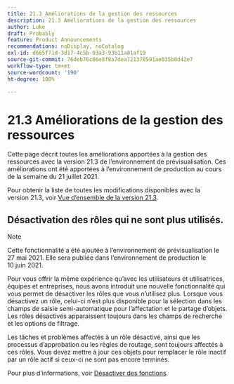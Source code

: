 ```yaml
---
title: 21.3 Améliorations de la gestion des ressources
description: 21.3 Améliorations de la gestion des ressources
author: Luke
draft: Probably
feature: Product Announcements
recommendations: noDisplay, noCatalog
exl-id: d665f71d-3d17-4c5b-93a3-93b11a81af19
source-git-commit: 76deb76c66e8f8a7dea721378591ae035b8d42e7
workflow-type: tm+mt
source-wordcount: '190'
ht-degree: 100%

---
```


# 21.3 Améliorations de la gestion des ressources

Cette page décrit toutes les améliorations apportées à la gestion des ressources avec la version 21.3 de l’environnement de prévisualisation. Ces améliorations ont été apportées à l’environnement de production au cours de la semaine du 21 juillet 2021.

Pour obtenir la liste de toutes les modifications disponibles avec la version 21.3, voir [Vue d’ensemble de la version 21.3](../../../product-announcements/product-releases/21.3-release-activity/21-3-release-overview.md).

## Désactivation des rôles qui ne sont plus utilisés.

>[!NOTE]
>
>Cette fonctionnalité a été ajoutée à l’environnement de prévisualisation le 27 mai 2021. Elle sera publiée dans l’environnement de production le 10 juin 2021.

Pour vous offrir la même expérience qu’avec les utilisateurs et utilisatrices, équipes et entreprises, nous avons introduit une nouvelle fonctionnalité qui vous permet de désactiver les rôles que vous n’utilisez plus. Lorsque vous désactivez un rôle, celui-ci n’est plus disponible pour la sélection dans les champs de saisie semi-automatique pour l’affectation et le partage d’objets. Les rôles désactivés apparaissent toujours dans les champs de recherche et les options de filtrage.

Les tâches et problèmes affectés à un rôle désactivé, ainsi que les processus d’approbation ou les règles de routage, sont toujours affectés à ces rôles. Vous devez mettre à jour ces objets pour remplacer le rôle inactif par un rôle actif si ceux-ci ne sont pas encore terminés.

Pour plus d’informations, voir [Désactiver des fonctions](../../../administration-and-setup/set-up-workfront/organizational-setup/deactivate-job-roles.md).

